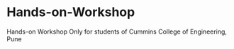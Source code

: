 # Hands-on-Workshop
<l>Hands-on Workshop</l>
<l>Only for students of Cummins College of Engineering, Pune</l>
